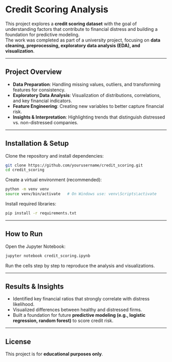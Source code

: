 # Credit Scoring Analysis

This project explores a **credit scoring dataset** with the goal of understanding factors that contribute to financial distress and building a foundation for predictive modeling.  
The work was completed as part of a university project, focusing on **data cleaning, preprocessing, exploratory data analysis (EDA), and visualization**.

---

## Project Overview

- **Data Preparation**: Handling missing values, outliers, and transforming features for consistency.  
- **Exploratory Data Analysis**: Visualization of distributions, correlations, and key financial indicators.  
- **Feature Engineering**: Creating new variables to better capture financial risk.  
- **Insights & Interpretation**: Highlighting trends that distinguish distressed vs. non-distressed companies.  

---

## Installation & Setup

Clone the repository and install dependencies:

```bash
git clone https://github.com/yourusername/credit_scoring.git
cd credit_scoring
```

Create a virtual environment (recommended):

```bash
python -m venv venv
source venv/bin/activate   # On Windows use: venv\Scripts\activate
```

Install required libraries:

```bash
pip install -r requirements.txt
```

---

## How to Run

Open the Jupyter Notebook:

```bash
jupyter notebook credit_scoring.ipynb
```

Run the cells step by step to reproduce the analysis and visualizations.

---

## Results & Insights

- Identified key financial ratios that strongly correlate with distress likelihood.  
- Visualized differences between healthy and distressed firms.  
- Built a foundation for future **predictive modeling (e.g., logistic regression, random forest)** to score credit risk.  

---

## License

This project is for **educational purposes only**.  
